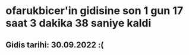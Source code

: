 # ofarukbicer'in gidisine son 1 gun 17 saat 3 dakika 38 saniye kaldi

## Gidis tarihi: 30.09.2022 :(